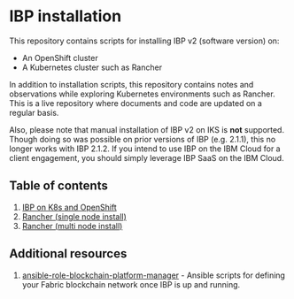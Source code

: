 # IBP installation

This repository contains scripts for installing IBP v2 (software version) on:

* An OpenShift cluster
* A Kubernetes cluster such as Rancher

In addition to installation scripts, this repository contains notes and observations while exploring Kubernetes environments such as Rancher. This is a live repository where documents and code are updated on a regular basis.

Also, please note that manual installation of IBP v2 on IKS is **not** supported. Though doing so was possible on prior versions of IBP (e.g. 2.1.1), this no longer works with IBP 2.1.2. If you intend to use IBP on the IBM Cloud for a client engagement, you should simply leverage IBP SaaS on the IBM Cloud.

## Table of contents

1. [IBP on K8s and OpenShift](scripts/README.md)
1. [Rancher (single node install)](rancher/single-node-install/README.md)
1. [Rancher (multi node install)](rancher/multi-node-install/README.md)

## Additional resources

1. [ansible-role-blockchain-platform-manager](https://github.com/IBM-Blockchain/ansible-role-blockchain-platform-manager) - Ansible scripts for defining your Fabric blockchain network once IBP is up and running.
